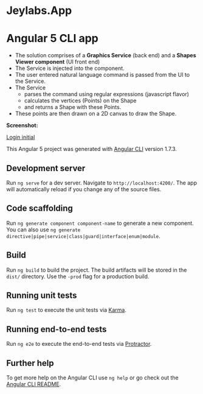 # Jeylabs.App

# Angular 5 CLI app

* The solution comprises of a **Graphics Service** (back end) and a **Shapes Viewer component** (UI front end)
* The Service is injected into the component.
* The user entered natural language command is passed from the UI to the Service.
* The Service 
    * parses the command using regular expressions (javascript flavor)
    * calculates the vertices (Points) on the Shape 
    * and returns a Shape with these Points.
* These points are then drawn on a 2D canvas to draw the Shape.

**Screenshot:**

[Login initial](https://github.com/VeritasSoftware/jeylabs.app/blob/master/src/Screenshot.jpg)

This Angular 5 project was generated with [Angular CLI](https://github.com/angular/angular-cli) version 1.7.3.

## Development server

Run `ng serve` for a dev server. Navigate to `http://localhost:4200/`. The app will automatically reload if you change any of the source files.

## Code scaffolding

Run `ng generate component component-name` to generate a new component. You can also use `ng generate directive|pipe|service|class|guard|interface|enum|module`.

## Build

Run `ng build` to build the project. The build artifacts will be stored in the `dist/` directory. Use the `-prod` flag for a production build.

## Running unit tests

Run `ng test` to execute the unit tests via [Karma](https://karma-runner.github.io).

## Running end-to-end tests

Run `ng e2e` to execute the end-to-end tests via [Protractor](http://www.protractortest.org/).

## Further help

To get more help on the Angular CLI use `ng help` or go check out the [Angular CLI README](https://github.com/angular/angular-cli/blob/master/README.md).
